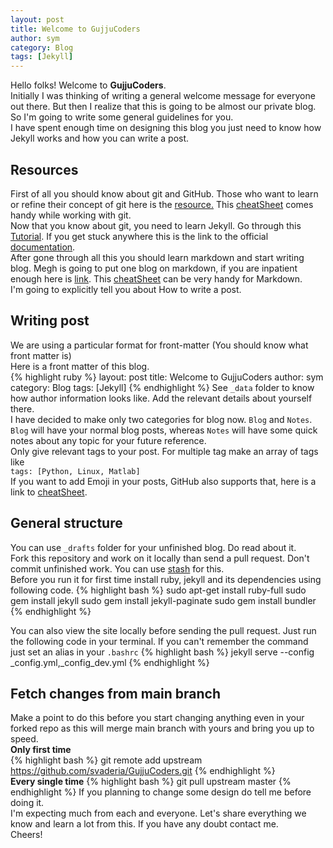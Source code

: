 ```yaml
---
layout: post
title: Welcome to GujjuCoders
author: sym
category: Blog
tags: [Jekyll]
---
```


Hello folks! Welcome to **GujjuCoders**.  
Initially I was thinking of writing a general welcome message for everyone out there. 
But then I realize that this is going to be almost our private blog.
So I'm going to write some general guidelines for you.  
I have spent enough time on designing this blog you just need to know how Jekyll works and 
how you can write a post.  
## Resources  
First of all you should know about git and GitHub. Those who want to learn or refine their concept of git
here is the [resource.](https://www.git-tower.com/learn/git/ebook/en/command-line/introduction#start)
This [cheatSheet]({{site.baseurl}}/assets/git-cheatsheet-EN-dark.pdf) comes handy while working with git.   
Now that you know about git, you need to learn Jekyll. Go through this 
[Tutorial](http://jekyll.tips/). If you get stuck anywhere 
this is the link to the official [documentation](https://jekyllrb.com/docs/home/).  
After gone through all this you should learn markdown and start writing blog. Megh is going to put one 
blog on markdown, if you are inpatient enough here is [link](http://www.markdowntutorial.com/). 
This [cheatSheet]({{site.baseurl}}/assets/Markdown.pdf) can be very handy for Markdown.  
I'm going to explicitly tell you about How to write a post.  
## Writing post  
We are using a particular format for front-matter (You should know what front matter is)  
Here is a front matter of this blog.  
{% highlight ruby %}
layout: post
title: Welcome to GujjuCoders
author: sym
category: Blog
tags: [Jekyll]
{% endhighlight %}
See `_data` folder to know how author information looks like. Add the relevant details about yourself there.  
I have decided to make only two categories for blog now. `Blog` and `Notes`.
`Blog` will have your normal blog posts, whereas `Notes` will have some quick notes about any topic 
for your future reference.  
Only give relevant tags to your post. For multiple tag make an array of tags like  
`tags: [Python, Linux, Matlab]`   
If you want to add Emoji in your posts, GitHub also supports that, here is a link to 
[cheatSheet](https://www.webpagefx.com/tools/emoji-cheat-sheet/).

## General structure 
You can use `_drafts` folder for your unfinished blog. Do read about it.  
Fork this repository and work on it locally than send a pull request. Don't commit unfinished work. 
You can use 
[stash](https://www.git-tower.com/learn/git/ebook/en/command-line/branching-merging/stashing#start) for this.  
Before you run it for first time install ruby, jekyll and its dependencies using following code.
{% highlight bash %}
sudo apt-get install ruby-full
sudo gem install jekyll
sudo gem install jekyll-paginate
sudo gem install bundler
{% endhighlight %}

You can also view the site locally before sending the pull request.
Just run the following code in your terminal. If you can't remember the command just set 
an alias in your `.bashrc`
{% highlight bash %}
jekyll serve --config _config.yml,_config_dev.yml
{% endhighlight %}

## Fetch changes from main branch  
Make a point to do this before you start changing anything even in your forked repo as this will merge main branch with yours and bring you up to speed.  
**Only first time**  
{% highlight bash %}
git remote add upstream https://github.com/svaderia/GujjuCoders.git
{% endhighlight %}  
**Every single time**
{% highlight bash %}
git pull upstream master
{% endhighlight %}
If you planning to change some design do tell me before doing it.  
I'm expecting much from each and everyone. Let's share everything we know and learn a lot from this.
If you have any doubt contact me.  
Cheers!

